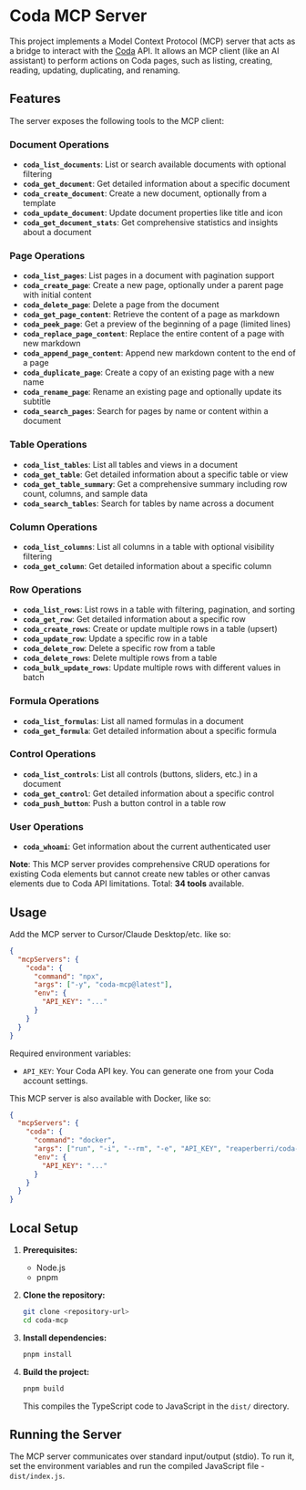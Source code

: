 # Coda MCP Server

This project implements a Model Context Protocol (MCP) server that acts as a bridge to interact with the [Coda](https://coda.io/) API. It allows an MCP client (like an AI assistant) to perform actions on Coda pages, such as listing, creating, reading, updating, duplicating, and renaming.

## Features

The server exposes the following tools to the MCP client:

### Document Operations
- **`coda_list_documents`**: List or search available documents with optional filtering
- **`coda_get_document`**: Get detailed information about a specific document
- **`coda_create_document`**: Create a new document, optionally from a template
- **`coda_update_document`**: Update document properties like title and icon
- **`coda_get_document_stats`**: Get comprehensive statistics and insights about a document

### Page Operations
- **`coda_list_pages`**: List pages in a document with pagination support
- **`coda_create_page`**: Create a new page, optionally under a parent page with initial content
- **`coda_delete_page`**: Delete a page from the document
- **`coda_get_page_content`**: Retrieve the content of a page as markdown
- **`coda_peek_page`**: Get a preview of the beginning of a page (limited lines)
- **`coda_replace_page_content`**: Replace the entire content of a page with new markdown
- **`coda_append_page_content`**: Append new markdown content to the end of a page
- **`coda_duplicate_page`**: Create a copy of an existing page with a new name
- **`coda_rename_page`**: Rename an existing page and optionally update its subtitle
- **`coda_search_pages`**: Search for pages by name or content within a document

### Table Operations
- **`coda_list_tables`**: List all tables and views in a document
- **`coda_get_table`**: Get detailed information about a specific table or view
- **`coda_get_table_summary`**: Get a comprehensive summary including row count, columns, and sample data
- **`coda_search_tables`**: Search for tables by name across a document

### Column Operations
- **`coda_list_columns`**: List all columns in a table with optional visibility filtering
- **`coda_get_column`**: Get detailed information about a specific column

### Row Operations
- **`coda_list_rows`**: List rows in a table with filtering, pagination, and sorting
- **`coda_get_row`**: Get detailed information about a specific row
- **`coda_create_rows`**: Create or update multiple rows in a table (upsert)
- **`coda_update_row`**: Update a specific row in a table
- **`coda_delete_row`**: Delete a specific row from a table
- **`coda_delete_rows`**: Delete multiple rows from a table
- **`coda_bulk_update_rows`**: Update multiple rows with different values in batch

### Formula Operations
- **`coda_list_formulas`**: List all named formulas in a document
- **`coda_get_formula`**: Get detailed information about a specific formula

### Control Operations
- **`coda_list_controls`**: List all controls (buttons, sliders, etc.) in a document
- **`coda_get_control`**: Get detailed information about a specific control
- **`coda_push_button`**: Push a button control in a table row

### User Operations
- **`coda_whoami`**: Get information about the current authenticated user

**Note**: This MCP server provides comprehensive CRUD operations for existing Coda elements but cannot create new tables or other canvas elements due to Coda API limitations. Total: **34 tools** available.

## Usage

Add the MCP server to Cursor/Claude Desktop/etc. like so:

```json
{
  "mcpServers": {
    "coda": {
      "command": "npx",
      "args": ["-y", "coda-mcp@latest"],
      "env": {
        "API_KEY": "..."
      }
    }
  }
}
```

Required environment variables:

- `API_KEY`: Your Coda API key. You can generate one from your Coda account settings.

This MCP server is also available with Docker, like so:

```json
{
  "mcpServers": {
    "coda": {
      "command": "docker",
      "args": ["run", "-i", "--rm", "-e", "API_KEY", "reaperberri/coda-mcp:latest"],
      "env": {
        "API_KEY": "..."
      }
    }
  }
}
```

## Local Setup

1.  **Prerequisites:**

    - Node.js
    - pnpm

2.  **Clone the repository:**

    ```bash
    git clone <repository-url>
    cd coda-mcp
    ```

3.  **Install dependencies:**

    ```bash
    pnpm install
    ```

4.  **Build the project:**
    ```bash
    pnpm build
    ```
    This compiles the TypeScript code to JavaScript in the `dist/` directory.

## Running the Server

The MCP server communicates over standard input/output (stdio). To run it, set the environment variables and run the compiled JavaScript file - `dist/index.js`.
